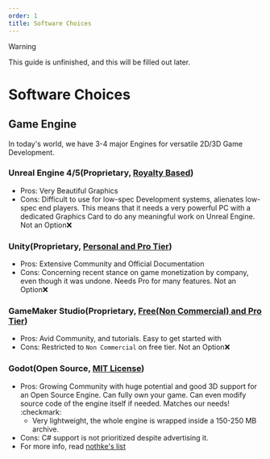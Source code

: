 ```yaml
---
order: 1
title: Software Choices
---
```

> [!WARNING]
> This guide is unfinished, and this will be filled out later.

# Software Choices
## Game Engine

In today's world, we have 3-4 major Engines for versatile 2D/3D Game Development.
### Unreal Engine 4/5(Proprietary, [Royalty Based](https://www.unrealengine.com/en-US/license))
- Pros: Very Beautiful Graphics
- Cons: Difficult to use for low-spec Development systems, alienates low-spec end players. This means that it needs a very powerful PC with a dedicated Graphics Card to do any meaningful work on Unreal Engine. Not an Option❌
### Unity(Proprietary, [Personal and Pro Tier](https://unity.com/products/pricing-updates))
- Pros: Extensive Community and Official Documentation
- Cons: Concerning recent stance on game monetization by company, even though it was undone. Needs Pro for many features. Not an Option❌
### GameMaker Studio(Proprietary, [Free(Non Commercial) and Pro Tier](https://gamemaker.io/en/get))
- Pros: Avid Community, and tutorials. Easy to get started with
- Cons: Restricted to `Non Commercial` on free tier. Not an Option❌
### Godot(Open Source, [MIT License](https://github.com/godotengine/godot/blob/master/LICENSE.txt))
- Pros: Growing Community with huge potential and good 3D support for an Open Source Engine. Can fully own your game. Can even modify source code of the engine itself if needed. Matches our needs! :checkmark:
    - Very lightweight, the whole engine is wrapped inside a 150-250 MB archive.
- Cons: C# support is not prioritized despite advertising it. 
- For more info, read [nothke's list](https://gist.github.com/nothke/a3ba1d26668e33955b5ed44b59c67c3f)